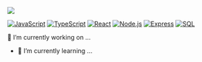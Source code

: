 
![](https://github.com/Katie-Davies/Katie-Davies/assets/63078091/d62f447d-87b8-4b97-a9b4-d6589e2be607)



[![JavaScript](https://img.shields.io/badge/JavaScript-yellow?style=flat-square&logo=javascript)](https://developer.mozilla.org/en-US/docs/Web/JavaScript)
[![TypeScript](https://img.shields.io/badge/TypeScript-blue?style=flat-square&logo=typescript)](https://www.typescriptlang.org/)
[![React](https://img.shields.io/badge/React-blue?style=flat-square&logo=react)](https://reactjs.org/)
[![Node.js](https://img.shields.io/badge/Node.js-green?style=flat-square&logo=node.js)](https://nodejs.org/)
[![Express](https://img.shields.io/badge/Express-lightgrey?style=flat-square&logo=express)](https://expressjs.com/)
[![SQL](https://img.shields.io/badge/SQL-blue?style=flat-square&logo=postgresql)](https://www.postgresql.org/)


 🔭 I’m currently working on ...
- 🌱 I’m currently learning ...
<!--
**Katie-Davies/Katie-Davies** is a ✨ _special_ ✨ repository because its `README.md` (this file) appears on your GitHub profile.

Here are some ideas to get you started:

- 🔭 I’m currently working on ...
- 🌱 I’m currently learning ...
- 👯 I’m looking to collaborate on ...
- 🤔 I’m looking for help with ...
- 💬 Ask me about ...
- 📫 How to reach me: ...
- 😄 Pronouns: ...
- ⚡ Fun fact: ...
-->
